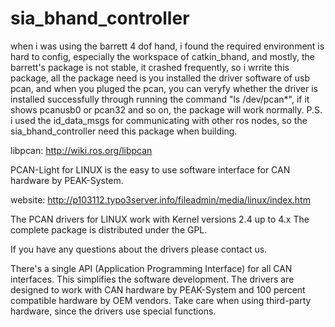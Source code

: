# sia_bhand_controller
when i was using the barrett 4 dof hand, i found the required environment is hard to config, especially the workspace of catkin_bhand, and mostly, the barrett's package is not stable, it  crashed frequently, so i wrrite this package, all the package need is you installed the driver software of usb pcan, and when you pluged the pcan, you can veryfy whether the driver is installed successfully through running the command "ls /dev/pcan*", if  it shows pcanusb0 or pcan32 and so on, the package will work normally.
P.S. i used the id_data_msgs for communicating with other ros nodes, so the sia_bhand_controller need this package when building. 

libpcan: http://wiki.ros.org/libpcan

PCAN-Light for LINUX is the easy to use software interface for CAN hardware by PEAK-System.

website: http://p103112.typo3server.info/fileadmin/media/linux/index.htm

The PCAN drivers for LINUX work with Kernel versions 2.4 up to 4.x The complete package is distributed under the GPL.

If you have any questions about the drivers please contact us.

There's a single API (Application Programming Interface) for all CAN interfaces. This simplifies the software development. The drivers are designed to work with CAN hardware by PEAK-System and 100 percent compatible hardware by OEM vendors. Take care when using third-party hardware, since the drivers use special functions.
